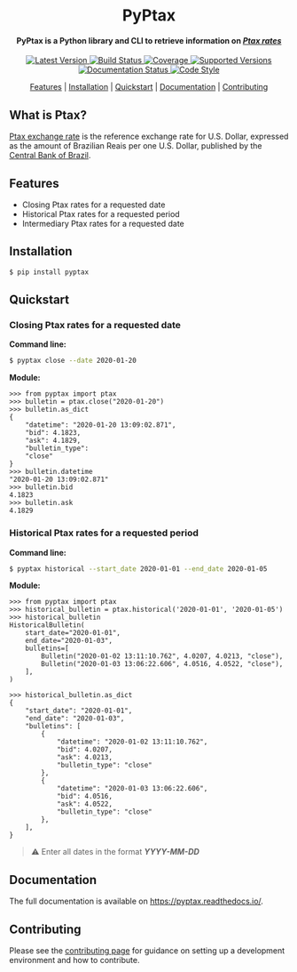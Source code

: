 <h1 align="center">
  PyPtax
</h1>

<h4 align="center">PyPtax is a Python library and CLI to retrieve information on <i><a href="#what-is-ptax">Ptax rates</a></i></h4>

<p align="center">
  <a href="https://pypi.python.org/pypi/pyptax">
    <img src="https://img.shields.io/pypi/v/pyptax.svg?style=flat-square" alt="Latest Version"/>
  </a>
  <a href="https://travis-ci.org/brunobcardoso/pyptax">
    <img src="https://img.shields.io/travis/brunobcardoso/pyptax/master.svg?style=flat-square" alt="Build Status"/>
  </a>
  <a href="https://codecov.io/gh/brunobcardoso/pyptax">
    <img src="https://codecov.io/gh/brunobcardoso/pyptax/branch/master/graph/badge.svg" alt="Coverage"/>
  </a>
  <a href="https://pypi.python.org/pypi/pyptax/">
    <img src="https://img.shields.io/pypi/pyversions/pyptax.svg?style=flat-square" alt="Supported Versions"/>
  </a>
  <a href='https://pyptax.readthedocs.io/en/latest/?badge=latest'>
    <img src='https://img.shields.io/readthedocs/pyptax/latest?style=flat-square' alt='Documentation Status'/>
  </a>
  <a href='https://github.com/psf/black'>
    <img src='https://img.shields.io/badge/code%20style-black-000000.svg?style=flat-square' alt='Code Style'/>
  </a>
</p>

<p align="center">
  <a href="#features">Features</a> |
  <a href="#installation">Installation</a> |
  <a href="#quickstart">Quickstart</a> |
  <a href="#documentation">Documentation</a> |
  <a href="#contributing">Contributing</a>
</p>

## What is Ptax?

[Ptax exchange rate](https://www.bcb.gov.br/conteudo/relatorioinflacao/EstudosEspeciais/EE042_A_taxa_de_cambio_de_referencia_Ptax.pdf)
is the reference exchange rate for U.S. Dollar, expressed as the amount of Brazilian Reais per one U.S. Dollar,
published by the [Central Bank of Brazil](https://www.bcb.gov.br/en).

## Features
 - Closing Ptax rates for a requested date
 - Historical Ptax rates for a requested period
 - Intermediary Ptax rates for a requested date

## Installation
```bash
$ pip install pyptax
```

## Quickstart

### Closing Ptax rates for a requested date

**Command line:**

```bash
$ pyptax close --date 2020-01-20
```

**Module:**

```
>>> from pyptax import ptax
>>> bulletin = ptax.close("2020-01-20")
>>> bulletin.as_dict
{
    "datetime": "2020-01-20 13:09:02.871",
    "bid": 4.1823,
    "ask": 4.1829,
    "bulletin_type":
    "close"
}
>>> bulletin.datetime
"2020-01-20 13:09:02.871"
>>> bulletin.bid
4.1823
>>> bulletin.ask
4.1829
```

### Historical Ptax rates for a requested period

**Command line:**

```bash
$ pyptax historical --start_date 2020-01-01 --end_date 2020-01-05
```

**Module:**

```
>>> from pyptax import ptax
>>> historical_bulletin = ptax.historical('2020-01-01', '2020-01-05')
>>> historical_bulletin
HistoricalBulletin(
    start_date="2020-01-01",
    end_date="2020-01-03",
    bulletins=[
        Bulletin("2020-01-02 13:11:10.762", 4.0207, 4.0213, "close"),
        Bulletin("2020-01-03 13:06:22.606", 4.0516, 4.0522, "close"),
    ],
)

>>> historical_bulletin.as_dict
{
    "start_date": "2020-01-01",
    "end_date": "2020-01-03",
    "bulletins": [
        {
            "datetime": "2020-01-02 13:11:10.762",
            "bid": 4.0207,
            "ask": 4.0213,
            "bulletin_type": "close"
        },
        {
            "datetime": "2020-01-03 13:06:22.606",
            "bid": 4.0516,
            "ask": 4.0522,
            "bulletin_type": "close"
        },
    ],
}
```

> :warning: Enter all dates in the format **_YYYY-MM-DD_**

## Documentation

The full documentation is available on https://pyptax.readthedocs.io/.

## Contributing

Please see the [contributing page](https://github.com/brunobcardoso/pyptax/blob/master/CONTRIBUTING.rst)
for guidance on setting up a development environment and how to contribute.
